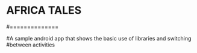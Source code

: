 # AFRICA TALES
#==============


#A sample android app that shows the basic use of libraries and switching 
#between activities
